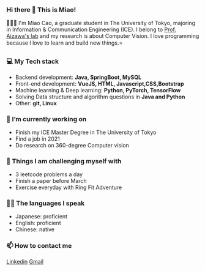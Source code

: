 ### Hi there 👋 This is Miao!

👩🏻‍💻 I'm Miao Cao, a graduate student in The University of Tokyo, majoring in Information & Communication Engineering (ICE). I belong to [Prof. Aizawa's lab](http://www.hal.t.u-tokyo.ac.jp/lab/en/index_1.xhtml) and my research is about Computer Vision.
I love programming because I love to learn and build new things.⭐️

### 💻 My Tech stack
* Backend development: **Java, SpringBoot, MySQL**
* Front-end development: **VueJS, HTML, Javascript,CSS,Bootstrap**
* Machine learning & Deep learning: **Python, PyTorch, TensorFlow**
* Solving Data structure and algorithm questions in **Java and Python**
* Other: **git, Linux**

### 🌱 I’m currently working on
* Finish my ICE Master Degree in The University of Tokyo
* Find a job in 2021
* Do research on 360-degree Computer vision

### 🔭 Things I am challenging myself with
* 3 leetcode problems a day
* Finish a paper before March
* Exercise everyday with Ring Fit Adventure

### 🙆‍♀️ The languages I speak
* Japanese: proficient
* English: proficient
* Chinese: native

### 📫 How to contact me
[Linkedin](https://www.linkedin.com/in/caomiaotokyo/) [Gmail](mailto:cao@hal.t.u-tokyo.ac.jp)

<!--
**miaosakurai/miaosakurai** is a ✨ _special_ ✨ repository because its `README.md` (this file) appears on your GitHub profile.

Here are some ideas to get you started:

- 🔭 I’m currently working on ...
- 🌱 I’m currently learning ...
- 👯 I’m looking to collaborate on ...
- 🤔 I’m looking for help with ...
- 💬 Ask me about ...
- 📫 How to reach me: ...
- 😄 Pronouns: ...
- ⚡ Fun fact: ...
-->
